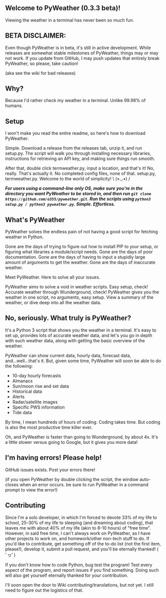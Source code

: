 ## Welcome to PyWeather (0.3.3 beta)!
Viewing the weather in a terminal has never been so much fun.

## BETA DISCLAIMER:
Even though PyWeather is in beta, it's still in active development. While releases are somewhat stable milestones of PyWeather, things may or may not work. If you update from GitHub, I may push updates that entirely break PyWeather, so please, take caution!

(aka see the wiki for bad releases)

## Why?
Because I'd rather check my weather in a terminal. Unlike 99.98% of humans.

## Setup
I won't make you read the entire readme, so here's how to download PyWeather.

Simple. Download a release from the releases tab, unzip it, and run setup.py. The script will walk you through installing necessary libraries, instructions for retrieving an API key, and making sure things run smooth.

After that, double click termweather.py, input a location, and that's it! No, really. That's actually it. No completed config files, none of that. setup.py, termweather.py. Welcome to the world of simplicity! \ (•◡•) /

***For users using a command-line only OS, make sure you're in the directory you want PyWeather to be stored in, and then run `git clone https://github.com/o355/pyweather.git`. Run the scripts using `python3 setup.py / python3 pyweather.py`. Simple. Effortless.***

## What's PyWeather
PyWeather solves the endless pain of not having a good script for fetching weather in Python.

Gone are the days of trying to figure out how to install PIP to your setup, or figuring what libraries a module/script needs. Gone are the days of poor documentation. Gone are the days of having to input a stupidly large amount of arguments to get the weather. Gone are the days of inaccurate weather.

Meet PyWeather. Here to solve all your issues.

PyWeather aims to solve a void in weather scripts. Easy setup, check! Accurate weather through Wunderground, check! PyWeather gives you the weather in one script, no arguments, easy setup. View a summary of the weather, or dive deep into all the weather data.

## No, seriously. What truly is PyWeather?
It's a Python 3 script that shows you the weather in a terminal. It's easy to set up, provides lots of accurate weather data, and let's you go in depth with such weather data, along with getting the basic overview of the weather. 

PyWeather can show current data, hourly data, forecast data, and...well...that's it. But, given some time, PyWeather will soon be able to do the following:
* 10-day hourly forecasts
* Almanacs
* Sun/moon rise and set data
* Historical data
* Alerts
* Radar/satellite images
* Specific PWS information
* Tide data

By time, I mean hundreds of hours of coding. Coding takes time. But coding is also the most productive time killer ever.

Oh, and PyWeather is faster than going to Wunderground, by about 4x. It's a little slower versus going to Google, but it gives you more data!

## I'm having errors! Please help!
GitHub issues exists. Post your errors there!

(if you open PyWeather by double clicking the script, the window auto-closes when an error occurs. be sure to run PyWeather in a command prompt to view the error!)

## Contributing
Since I'm a solo developer, in which I'm forced to devote 33% of my life to school, 25-30% of my life to sleeping (and dreaming about coding), that leaves me with about 40% of my life (akin to 8-10 hours) of "free time". However, in said free time, I can't always work on PyWeather, as I have other projects to work on, and homework/other non-tech stuff to do. If you'd like to contribute, get something off of the to-do list (not the first item, please!), develop it, submit a pull request, and you'll be eternally thanked! ( ﾟヮﾟ)

If you don't know how to code Python, bug test the program! Test every aspect of the program, and report issues if you find something. Doing such will also get yourself eternally thanked for your contribution. 

I'll soon open the door to Wiki contributing/translations, but not yet. I still need to figure out the logistics of that.

